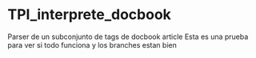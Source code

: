# TPI_interprete_docbook
Parser de un subconjunto de tags de docbook article
Esta es una prueba para ver si todo funciona y los branches estan bien

